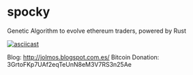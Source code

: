 # spocky
Genetic Algorithm to evolve ethereum traders, powered by Rust

[![asciicast](https://asciinema.org/a/ARX7SmW8oNARFt001NyKwLjv3.png)](https://asciinema.org/a/ARX7SmW8oNARFt001NyKwLjv3)

Blog: http://jolmos.blogspot.com.es/
Bitcoin Donation: 3GrtoFKp7UAf2eqTeUnN8eM3V7RS3n25Ae


